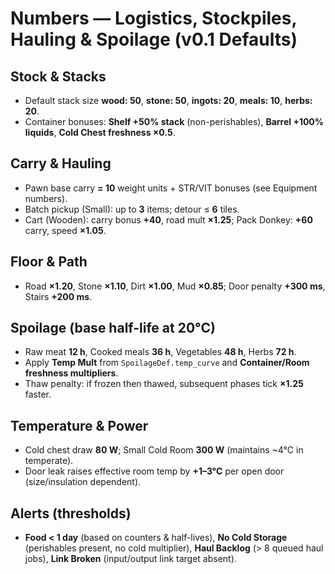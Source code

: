 # Numbers — Logistics, Stockpiles, Hauling & Spoilage (v0.1 Defaults)

## Stock & Stacks
- Default stack size **wood: 50**, **stone: 50**, **ingots: 20**, **meals: 10**, **herbs: 20**.
- Container bonuses: **Shelf +50% stack** (non-perishables), **Barrel +100% liquids**, **Cold Chest freshness ×0.5**.

## Carry & Hauling
- Pawn base carry **= 10** weight units + STR/VIT bonuses (see Equipment numbers).
- Batch pickup (Small): up to **3** items; detour ≤ **6** tiles.
- Cart (Wooden): carry bonus **+40**, road mult **×1.25**; Pack Donkey: **+60** carry, speed **×1.05**.

## Floor & Path
- Road **×1.20**, Stone **×1.10**, Dirt **×1.00**, Mud **×0.85**; Door penalty **+300 ms**, Stairs **+200 ms**.

## Spoilage (base half-life at 20°C)
- Raw meat **12 h**, Cooked meals **36 h**, Vegetables **48 h**, Herbs **72 h**.
- Apply **Temp Mult** from `SpoilageDef.temp_curve` and **Container/Room freshness multipliers**.
- Thaw penalty: if frozen then thawed, subsequent phases tick **×1.25** faster.

## Temperature & Power
- Cold chest draw **80 W**; Small Cold Room **300 W** (maintains ~4°C in temperate).
- Door leak raises effective room temp by **+1–3°C** per open door (size/insulation dependent).

## Alerts (thresholds)
- **Food < 1 day** (based on counters & half-lives), **No Cold Storage** (perishables present, no cold multiplier), **Haul Backlog** (> 8 queued haul jobs), **Link Broken** (input/output link target absent).
